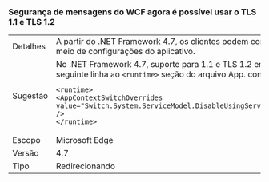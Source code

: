 ### <a name="wcf-message-security-now-is-able-to-use-tls11-and-tls12"></a>Segurança de mensagens do WCF agora é possível usar o TLS 1.1 e TLS 1.2

|   |   |
|---|---|
|Detalhes|A partir do .NET Framework 4.7, os clientes podem configurar TLS 1.1 ou TLS 1.2 em segurança de mensagens do WCF além do SSL 3.0 e TLS 1.0 por meio de configurações do aplicativo.|
|Sugestão|No .NET Framework 4.7, suporte para 1.1 e TLS 1.2 em segurança de mensagens do WCF é desativado por padrão. Você pode habilitá-lo adicionando a seguinte linha ao <code>&lt;runtime&gt;</code> seção do arquivo App. config ou Web. config:<pre><code class="language-xml">&lt;runtime&gt;&#13;&#10;&lt;AppContextSwitchOverrides value=&quot;Switch.System.ServiceModel.DisableUsingServicePointManagerSecurityProtocols=false;Switch.System.Net.DontEnableSchUseStrongCrypto=false&quot; /&gt;&#13;&#10;&lt;/runtime&gt;&#13;&#10;</code></pre>|
|Escopo|Microsoft Edge|
|Versão|4.7|
|Tipo|Redirecionando|

